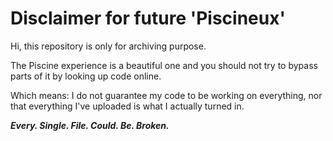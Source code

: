 # Disclaimer for future 'Piscineux'

Hi, this repository is only for archiving purpose.


The Piscine experience is a beautiful one and you should not try to bypass parts of it by looking up code online.


Which means: I do not guarantee my code to be working on everything, nor that everything I've uploaded is what I actually turned in.

***Every. Single. File. Could. Be. Broken.***
